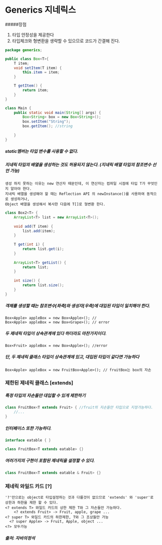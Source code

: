 # Generics 지네릭스


#####장점      
1. 타입 안정성을 제공한다
2. 타입체크와 형변환을 생략할 수 있으므로 코드가 간결해 진다.

```java
package generics;

public class Box<T>{
    T item;
    void setItem(T item) {
        this.item = item;
    }

    T getItem() {
        return item;
    }
}

class Main {
    public static void main(String[] args) {
        Box<String> box = new Box<String>();
        box.setItem("String");
        box.getItem(); //string
        
    }
}
```


##### static멤버는 타입 변수를 사용할 수 없다.
##### 지네릭 타입의 배열을 생성하는 것도 허용되지 않는다. (지네릭 배열 타입의 참조변수 선언 가능)
```
생성 하지 못하는 이유는 new 연산자 때문인데, 이 연산자는 컴파일 시점에 타입 T가 무엇인지 알아야 한다.    
지네릭 배열을 생성해야 할 때는 Reflection API 의 newInstance()를 사용하여 동적으로 생성하거나,    
Object 배열을 생성해서 복사한 다음에 T[]로 형변환 한다.
```


```java
class Box2<T> {
    ArrayList<T> list = new ArrayList<T>();
    
    void add(T item) {
        list.add(item);
    }
    
    T get(int i) {
        return list.get(i);
    }
    
    ArrayList<T> getList() {
        return list;
    }
    
    int size() {
        return list.size();
    }
}
```

##### 객체를 생성할 때는 참조변수[좌측]와 생성자[우측]에 대입된 타입이 일치해야 한다.
```
Box<Apple> appleBox = new Box<Apple>(); //
Box<Apple> appleBox = new Box<Grape>(); // error
```

##### 두 제네릭 타입이 상속관계에 있다 하더라도 마찬가지이다.
```
Box<Fruit> appleBox = new Box<Apple>(); //error
```

##### 단, 두 제네릭 클래스 타입이 상속관계에 있고, 대입된 타입이 같다면 가능하다
```
Box<Apple> appleBox = new FruitBox<Apple>(); // fruitBox는 box의 자손
```

### 제한된 제네릭 클래스 [extends]

##### 특정 타입의 자손들만 대입할 수 있게 제한하기

```java
class FruitBox<T extends Fruit> { //fruit의 자손들만 타입으로 지정가능하다.
    //...
}
```

##### 인터페이스 또한 가능하다.

```java
interface eatable { }

class FruitBox<T extends eatable> {}
```
##### 여러가지의 구현이 포함된 제네릭을 설정할 수 있다.

```java
class FruitBox<T extends eatable & Fruit> {}
```


### 제네릭 와일드 카드 [?]

```
'?'만으로는 object로 타입설정하는 것과 다를것이 없으므로 'extends' 와 'super'로 상한과 하한을 제한 할 수 있다.
<? extends T> 와일드 카드의 상한 제한 T와 그 자손들만 가능하다. 
    <? extends Fruit> -> Fruit, apple, grape ...
<? super T> 와일드 카드의 하한제한, T와 그 조상들만 가능
  <? super Apple> -> Fruit, Apple, object ...
<?> 모두가능
```



##### 출처: 자바의정석
